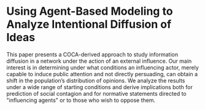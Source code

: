 # Using Agent-Based Modeling to Analyze Intentional Diffusion of Ideas

This paper presents a COCA-derived approach to study information diffusion in a network under the
action of an external influence. Our main interest is in determining under what conditions an influencing actor,
merely capable to induce public attention and not directly persuading, can obtain a shift in the population’s
distribution of opinions. We analyze the results under a wide range of starting conditions and derive implications
both for prediction of social contagion and for normative statements directed to "influencing agents" or
to those who wish to oppose them.
